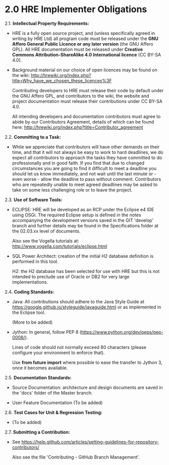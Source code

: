 2.0 HRE Implementer Obligations
===============================

2.1. **Intellectual Property Requirements:**

-   HRE is a fully open source project, and (unless specifically agreed in
    writing by HRE Ltd) all program code must be released under the **GNU Affero
    General Public Licence or any later version** (the GNU Affero GPL). All HRE
    documentation must be released under **Creative Commons
    Attribution-ShareAlike 4.0 International licence** (CC BY-SA 4.0).

-   Background material on our choice of open licences may be found on the wiki:
    <http://hrewiki.org/index.php?title=Why_have_we_chosen_these_licences%3F>

    Contributing developers to HRE must release their code by default under the
    GNU Affero GPL, and contributors to the wiki, the website and project
    documentation must release their contributions under CC BY-SA 4.0.

    All intending developers and documentation contributors must agree to abide
    by our Contributors Agreement, details of which can be found here:
    <http://hrewiki.org/index.php?title=Contributor_agreement>

2.2. **Committing to a Task:**

-   While we appreciate that contributors will have other demands on their time,
    and that it will not always be easy to work to hard deadlines, we do expect
    all contributors to approach the tasks they have committed to do
    professionally and in good faith. If you find that due to changed
    circumstances you are going to find it difficult to meet a deadline you
    should let us know immediately, and not wait until the last minute or - even
    worse - allow the deadline to pass without comment. Contributors who are
    repeatedly unable to meet agreed deadlines may be asked to take on some less
    challenging role or to leave the project.

2.3. **Use of Software Tools:**

-  ECLIPSE: HRE will be developed as an RCP under the Eclipse e4 IDE using OSGi. 
   The required Eclipse setup is defined in the notes accompanying the 
   development versions saved in the GIT 'develop' branch and further details may be
   found in the Specifications folder at the 02.03.xx level of documents.
   
   Also see the Vogella tutorials at:
   http://www.vogella.com/tutorials/eclipse.html
   
-  SQL Power Architect: creation of the initial H2 database definition is  
   performed in this tool. 
   
   H2: the H2 database has been selected for use with HRE but this is not intended
   to preclude use of Oracle or DB2 for very large implementations.


2.4. **Coding Standards:**

-  Java: 
   All contributions should adhere to the Java Style Guide at
    <https://google.github.io/styleguide/javaguide.html> or as implemented
    in the Eclipse tool.

    (More to be added)

-  Jython: 
   In general, follow PEP 8 (<https://www.python.org/dev/peps/pep-0008/>).

    Lines of code should not normally exceed 80 characters (please configure
    your environment to enforce that).

    Use **from future import** where possible to ease the transfer to Jython
    3, once it becomes available.


2.5. **Documentation Standards:**

-  Source Documentation: architecture and design documents are saved in the 
   'docs' folder of the Master branch.

-   User Feature Documentation 
    (To be added)

2.6. **Test Cases for Unit & Regression Testing:**

-   (To be added)

2.7. **Submitting a Contribution:**

-   See
    <https://help.github.com/articles/setting-guidelines-for-repository-contributors/>
    
    Also see the file 'Contributing - GitHub Branch Management'.
